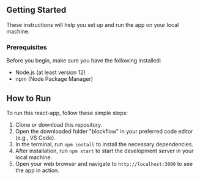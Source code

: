 ## Getting Started
These instructions will help you set up and run the app on your local machine.

### Prerequisites
Before you begin, make sure you have the following installed:
- Node.js (at least version 12)
- npm (Node Package Manager)

## How to Run
To run this react-app, follow these simple steps:
1. Clone or download this repository.
2. Open the downloaded folder "blockflow" in your preferred code editor (e.g., VS Code).
3. In the terminal, run `npm install` to install the necessary dependencies.
4. After installation, run `npm start` to start the development server in your local machine.
5. Open your web browser and navigate to `http://localhost:3000` to see the app in action.
